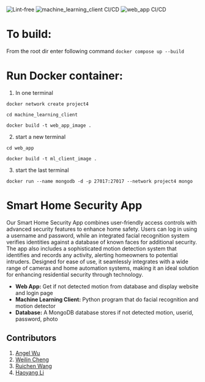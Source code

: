 ![Lint-free](https://github.com/nyu-software-engineering/containerized-app-exercise/actions/workflows/lint.yml/badge.svg)
![machine_learning_client CI/CD](https://github.com/software-students-spring2024/4-containerized-app-exercise-lazyllm4/actions/workflows/machine_learning_client.yml/badge.svg)
![web_app CI/CD](https://github.com/software-students-spring2024/4-containerized-app-exercise-lazyllm4/actions/workflows/web_app.yml/badge.svg)



# To build:

From the root dir
enter following command
`docker compose up --build`

# Run Docker container:

1. In one terminal

`docker network create project4`

`cd machine_learning_client`

`docker build -t web_app_image .`



2. start a new terminal

`cd web_app`

`docker build -t ml_client_image .`

3. start the last terminal

`docker run --name mongodb -d -p 27017:27017 --network project4 mongo`
# Smart Home Security App
Our Smart Home Security App combines user-friendly access controls with advanced security features to enhance home safety. Users can log in using a username and password, while an integrated facial recognition system verifies identities against a database of known faces for additional security. The app also includes a sophisticated motion detection system that identifies and records any activity, alerting homeowners to potential intruders. Designed for ease of use, it seamlessly integrates with a wide range of cameras and home automation systems, making it an ideal solution for enhancing residential security through technology.

- **Web App:** Get if not detected motion from database and display website and login page
- **Machine Learning Client:** Python program that do facial recognition and motion detector
- **Database:** A MongoDB database stores if not detected motion, userid, password, photo




## Contributors
1. [Angel Wu](https://github.com/angelWu2002)	
2. [Weilin Cheng](https://github.com/M1stery232)
3. [Ruichen Wang](https://github.com/rcwang937)	
4. [Haoyang Li](https://github.com/LeoLi727)	
